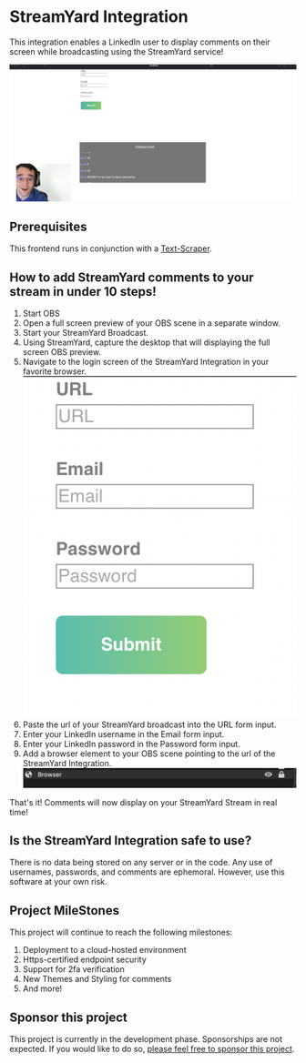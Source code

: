 # StreamYard Integration
This integration enables a LinkedIn user to display comments on their screen while broadcasting using the StreamYard service!

![alt text](https://github.com/efwoods/StreamYardIntegration/blob/main/src/assets/Proof-of-Concept.png)

## Prerequisites
This frontend runs in conjunction with a [Text-Scraper](https://github.com/efwoods/Text-Scraper/).

## How to add StreamYard comments to your stream in under 10 steps!
1. Start OBS
2. Open a full screen preview of your OBS scene in a separate window.
3. Start your StreamYard Broadcast.
4. Using StreamYard, capture the desktop that will displaying the full screen OBS preview.
5. Navigate to the login screen of the StreamYard Integration in your favorite browser.
![alt text](https://github.com/efwoods/StreamYardIntegration/blob/main/src/assets/login-comments.png)
6. Paste the url of your StreamYard broadcast into the URL form input.
7. Enter your LinkedIn username in the Email form input.
8. Enter your LinkedIn password in the Password form input.
9. Add a browser element to your OBS scene pointing to the url of the StreamYard Integration.
![alt text](https://github.com/efwoods/StreamYardIntegration/blob/main/src/assets/OBS%20browser%20capture.png)

That's it! Comments will now display on your StreamYard Stream in real time!

## Is the StreamYard Integration safe to use?
There is no data being stored on any server or in the code. Any use of usernames, passwords, and comments are ephemoral. However, use this software at your own risk.

## Project MileStones
This project will continue to reach the following milestones:
1. Deployment to a cloud-hosted environment
2. Https-certified endpoint security
3. Support for 2fa verification 
4. New Themes and Styling for comments
5. And more!

## Sponsor this project
This project is currently in the development phase. Sponsorships are not expected. If you would like to do so, [please feel free to sponsor this project](https://github.com/sponsors/efwoods?o=esb).
